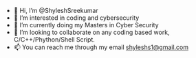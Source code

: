 - 👋 Hi, I’m @ShyleshSreekumar
- 👀 I’m interested in coding and cybersecurity
- 🌱 I’m currently doing my Masters in Cyber Security
- 💞️ I’m looking to collaborate on any coding based work, C/C++/Phython/Shell Script.
- 📫 You can reach me through my email shyleshs1@gmail.com

<!---
ShyleshSreekumar/ShyleshSreekumar is a ✨ special ✨ repository because its `README.md` (this file) appears on your GitHub profile.
You can click the Preview link to take a look at your changes.
--->

